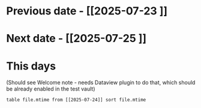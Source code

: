 # Previous date - [[2025-07-23 ]]
# Next date - [[2025-07-25 ]]

# This days
(Should see Welcome note - needs Dataview plugin to do that, which should be already enabled in the test vault)
```dataview
table file.mtime from [[2025-07-24]] sort file.mtime
```

